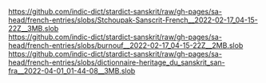 https://github.com/indic-dict/stardict-sanskrit/raw/gh-pages/sa-head/french-entries/slobs/Stchoupak-Sanscrit-French__2022-02-17_04-15-22Z__3MB.slob  
https://github.com/indic-dict/stardict-sanskrit/raw/gh-pages/sa-head/french-entries/slobs/burnouf__2022-02-17_04-15-22Z__2MB.slob  
https://github.com/indic-dict/stardict-sanskrit/raw/gh-pages/sa-head/french-entries/slobs/dictionnaire-heritage_du_sanskrit_san-fra__2022-04-01_01-44-08__3MB.slob  
